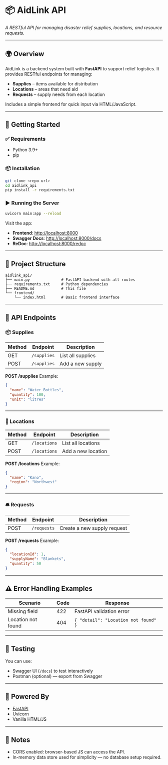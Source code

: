 # 📦 AidLink API

_A RESTful API for managing disaster relief supplies, locations, and resource requests._

---

## 🌍 Overview

AidLink is a backend system built with **FastAPI** to support relief logistics. It provides RESTful endpoints for managing:
- **Supplies** – items available for distribution
- **Locations** – areas that need aid
- **Requests** – supply needs from each location

Includes a simple frontend for quick input via HTML/JavaScript.

---

## 🚀 Getting Started

### ✅ Requirements
- Python 3.9+
- pip

### 📦 Installation

```bash
git clone <repo-url>
cd aidlink_api
pip install -r requirements.txt
```

### ▶️ Running the Server

```bash
uvicorn main:app --reload
```

Visit the app:

- **Frontend**: [http://localhost:8000](http://localhost:8000)
- **Swagger Docs**: [http://localhost:8000/docs](http://localhost:8000/docs)
- **ReDoc**: [http://localhost:8000/redoc](http://localhost:8000/redoc)

---

## 📁 Project Structure

```
aidlink_api/
├── main.py              # FastAPI backend with all routes
├── requirements.txt     # Python dependencies
├── README.md            # This file
└── frontend/
    └── index.html       # Basic frontend interface
```

---

## 🧠 API Endpoints

### 📦 Supplies

| Method | Endpoint       | Description           |
|--------|----------------|-----------------------|
| GET    | `/supplies`    | List all supplies     |
| POST   | `/supplies`    | Add a new supply      |

**POST /supplies** Example:
```json
{
  "name": "Water Bottles",
  "quantity": 100,
  "unit": "litres"
}
```

---

### 📍 Locations

| Method | Endpoint        | Description         |
|--------|-----------------|---------------------|
| GET    | `/locations`    | List all locations  |
| POST   | `/locations`    | Add a new location  |

**POST /locations** Example:
```json
{
  "name": "Kano",
  "region": "Northwest"
}
```

---

### 🛎️ Requests

| Method | Endpoint       | Description                  |
|--------|----------------|------------------------------|
| POST   | `/requests`    | Create a new supply request  |

**POST /requests** Example:
```json
{
  "locationId": 1,
  "supplyName": "Blankets",
  "quantity": 50
}
```

---

## ⚠️ Error Handling Examples

| Scenario                      | Code | Response                          |
|-------------------------------|------|-----------------------------------|
| Missing field                 | 422  | FastAPI validation error          |
| Location not found            | 404  | `{ "detail": "Location not found" }` |

---

## 🧪 Testing

You can use:
- Swagger UI (`/docs`) to test interactively
- Postman (optional) — export from Swagger

---

## 🧠 Powered By

- [FastAPI](https://fastapi.tiangolo.com/)
- [Uvicorn](https://www.uvicorn.org/)
- Vanilla HTML/JS

---

## 📌 Notes

- CORS enabled: browser-based JS can access the API.
- In-memory data store used for simplicity — no database setup required.
